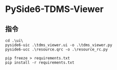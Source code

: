 # PySide6-TDMS-Viewer
## 指令
```commandline
cd .\ui\ 
pyside6-uic .\tdms_viewer.ui -o .\tdms_viewer.py
pyside6-ucc .\resource.qrc -o .\resource_rc.py

pip freeze > requirements.txt
pip install -r requirements.txt
```